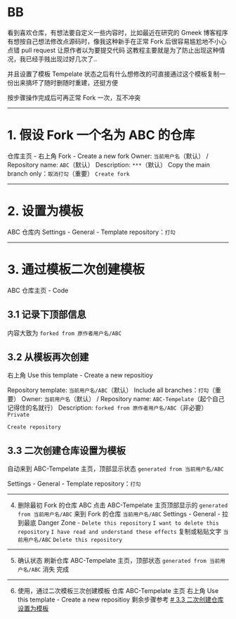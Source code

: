 <!-- ##{"timestamp":1743715562}## -->

# BB
看到喜欢仓库，有想法要自定义一些内容时，比如最近在研究的 Gmeek 博客程序有想按自己想法修改点源码时，像我这种新手在正常 Fork 后很容易尴尬地不小心点错 pull request 让原作者以为要提交代码
这教程主要就是为了防止出现这种情况，我已经手贱出现过好几次了..

并且设置了模板 Tempelate 状态之后有什么想修改的可直接通过这个模板复制一份出来搞坏了随时删随时重建，还挺方便

按步骤操作完成后可再正常 Fork 一次，互不冲突

---------------------------------------------------
# 1. 假设 Fork 一个名为 ABC 的仓库 
仓库主页 - 右上角 Fork - Create a new fork
Owner: `当前用户名`（默认） / Repository name: `ABC`（默认）
Description: `***`（默认）
Copy the main branch only：`取消打勾`（重要）
`Create fork`

---------------------------------------------------
# 2. 设置为模板
ABC 仓库内 Settings - General - Template repository：`打勾`

---------------------------------------------------
# 3. 通过模板二次创建模板
ABC 仓库主页 - Code
## 3.1 记录下顶部信息
内容大致为 `forked from 原作者用户名/ABC`

## 3.2 从模板再次创建
右上角 Use this template - Create a new repositioy

Repository template: `当前用户名/ABC`（默认）
Include all branches：`打勾`（重要）
Owner: `当前用户名`（默认） / Repository name: `ABC-Tempelate`（起个自己记得住的名就行）
Description: `forked from 原作者用户名/ABC`（非必要）
`Private`

`Create repository`

## 3.3 二次创建仓库设置为模板
自动来到 ABC-Tempelate 主页，顶部显示状态 `generated from 当前用户名/ABC`

Settings - General - Template repository：`打勾`

---------------------------------------------------
4. 删除最初 Fork 的仓库 ABC
点击 ABC-Tempelate 主页顶部显示的 `generated from 当前用户名/ABC`
来到 Fork 的仓库 `当前用户名/ABC`
Settings - General - 拉到最底 Danger Zone - `Delete this repository`
`I want to delete this repository`
`I have read and understand these effects`
复制或粘贴文字 `当前用户名/ABC`
`Delete this repository`

---------------------------------------------------
5. 确认状态
刷新仓库 ABC-Tempelate 主页，顶部状态 `generated from 当前用户名/ABC` 消失
完成

---------------------------------------------------
6. 使用，通过二次模板三次创建模板
仓库 ABC-Tempelate 主页
右上角 Use this template - Create a new repositioy
剩余步骤参考 [# 3.3 二次创建仓库设置为模板](#3.3-二次创建仓库设置为模板)

